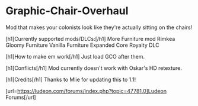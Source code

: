 # Graphic-Chair-Overhaul
Mod that makes your colonists look like they're actually sitting on the chairs!

[h1]Currently supported mods/DLCs:[/h1]
More Furniture mod
Rimkea
Gloomy Furniture
Vanilla Furniture Expanded Core
Royalty DLC

[h1]How to make em work[/h1]
Just load GCO after them.

[h1]Conflicts[/h1]
Mod currently doesn't work with Oskar's HD retexture.

[h1]Credits[/h1]
Thanks to Mlie for updating this to 1.1!

[url=https://ludeon.com/forums/index.php?topic=47781.0]Ludeon Forums[/url]
